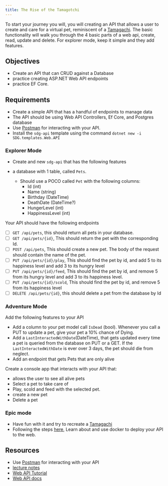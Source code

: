 ```yaml
---
title: The Rise of the Tamagotchi
---
```


To start your journey you will, you will creating an API that allows a user to create and care for a virtual pet, reminiscent of a [Tamagachi](https://en.wikipedia.org/wiki/Tamagotchi). The basic functionality will walk you through the 4 basic parts of a web api, create, read, update and delete. For explorer mode, keep it simple and they add features.

## Objectives

- Create an API that can CRUD against a Database
- practice creating ASP.NET Web API endpoints
- practice EF Core.

## Requirements

- Create a simple API that has a handful of endpoints to manage data
- The API should be using Web API Controllers, Ef Core, and Postgres database
- Use [Postman](https://www.postman.com/) for interacting with your API.
- Install the `sdg-api` template using the command `dotnet new -i SDG.templates.Web.API`

### Explorer Mode

- Create and new `sdg-api` that has the following features

- a database with 1 table, called `Pets`.
  - Should use a POCO called `Pet` with the following columns:
    - Id (int)
    - Name (string)
    - Birthday (DateTime)
    - DeathDate (DateTime?)
    - HungerLevel (int)
    - HappinessLevel (int)

Your API should have the following endpoints

- [ ] `GET /api/pets`, this should return all pets in your database.
- [ ] `GET /api/pets/{id}`, This should return the pet with the corresponding Id.
- [ ] `POST /api/pets`, This should create a new pet. The body of the request should contain the name of the pet.
- [ ] `PUT /api/pets/{id}/play`, This should find the pet by id, and add 5 to its happiness level and add 3 to its hungry level
- [ ] `PUT /api/pets/{id}/feed`, This should find the pet by id, and remove 5 from its hungry level and add 3 to its happiness level.
- [ ] `PUT /api/pets/{id}/scold`, This should find the pet by id, and remove 5 from its happiness level
- [ ] `DELETE /api/pets/{id}`, this should delete a pet from the database by Id

### Adventure Mode

Add the following features to your API

- Add a column to your pet model call `IsDead` (bool). Whenever you call a PUT to update a pet, give your pet a 10% chance of Dying.
- Add a `LastInteractedWithDate`(DateTime), that gets updated every time a pet is queried from the database on PUT or a GET. If the `LastInteractedWithDate` is ever over 3 days, the pet should die from neglect.
- Add an endpoint that gets Pets that are only alive

Create a console app that interacts with your API that:

- allows the user to see all alive pets
- Select a pet to take care of
- Play, scold and feed with the selected pet.
- create a new pet
- Delete a pet

### Epic mode

- Have fun with it and try to recreate a [Tamagachi](https://en.wikipedia.org/wiki/Tamagotchi)
- Following the steps [here](https://suncoast.io/handbook/curriculum/back-end/full-stack-i/lecture/dotnet/08-deployment/), Learn about and use docker to deploy your API to the web.

## Resources

- Use [Postman](https://www.postman.com/) for interacting with your API
- [lecture notes](https://suncoast.io/handbook/curriculum/back-end/full-stack-i/lecture/dotnet)
- [Web API Tutorial](https://docs.microsoft.com/en-us/aspnet/core/tutorials/first-web-api?view=aspnetcore-3.1)
- [Web API docs](https://dotnet.microsoft.com/apps/aspnet/apis)
